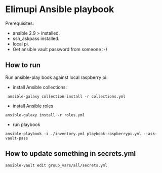 Elimupi Ansible playbook
=============
Prerequisites:
 - ansible 2.9 > installed.
 - ssh_askpass installed.
 - local pi.
 - Get ansible vault password from someone :-)

## How to run
 Run ansible-play book against local raspberry pi:

 - install Ansible collections:

` ansible-galaxy collection install -r collections.yml`

 - install Ansible roles

`ansible-galaxy install -r roles.yml`

- run playbook

`ansible-playbook -i ./inventory.yml playbook-raspberrypi.yml --ask-vault-pass`

## How to update something in secrets.yml

`ansible-vault edit group_vars/all/secrets.yml`  
